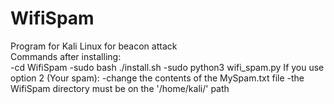 # WifiSpam
  Program for Kali Linux for beacon attack                                                                                                                                         
  Commands after installing:                                                                                                                                                       
  -cd WifiSpam -sudo bash ./install.sh
  -sudo python3 wifi_spam.py
  If you use option 2 (Your spam): 
  -change the contents of the MySpam.txt file 
  -the WifiSpam directory must be on the '/home/kali/' path
